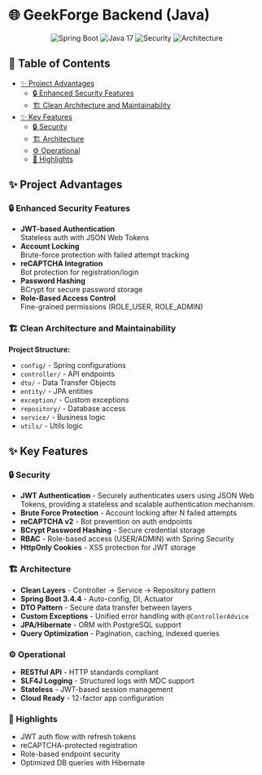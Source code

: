 # 🌐 GeekForge Backend (Java)

<div align="center">
  <img src="https://img.shields.io/badge/Spring_Boot-3.1-green?logo=spring" alt="Spring Boot">
  <img src="https://img.shields.io/badge/Java-17-blue?logo=openjdk" alt="Java 17">
  <img src="https://img.shields.io/badge/Security-JWT%2BreCAPTCHA-red" alt="Security">
  <img src="https://img.shields.io/badge/Architecture-Clean%20Layers-brightgreen" alt="Architecture">
</div>

## 📖 Table of Contents
- [✨ Project Advantages](#-project-advantages)
  - [🔒 Enhanced Security Features](#-enhanced-security-features)
  - [🏗️ Clean Architecture and Maintainability](#️-clean-architecture-and-maintainability)
- [✨ Key Features](#-key-features)
  - [🔒 Security](#-security)
  - [🏗️ Architecture](#️-architecture)
  - [⚙️ Operational](#️-operational)
  - [🚀 Highlights](#-highlights)


## ✨ Project Advantages

### 🔒 Enhanced Security Features
- **JWT-based Authentication**  
  Stateless auth with JSON Web Tokens
- **Account Locking**  
  Brute-force protection with failed attempt tracking
- **reCAPTCHA Integration**  
  Bot protection for registration/login
- **Password Hashing**  
  BCrypt for secure password storage
- **Role-Based Access Control**  
  Fine-grained permissions (ROLE_USER, ROLE_ADMIN)

### 🏗️ Clean Architecture and Maintainability
**Project Structure:**
- `config/` - Spring configurations
- `controller/` - API endpoints  
- `dto/` - Data Transfer Objects  
- `entity/` - JPA entities  
- `exception/` - Custom exceptions  
- `repository/` - Database access  
- `service/` - Business logic
- `utils/` - Utils logic  

## ✨ Key Features

### 🔒 Security
- **JWT Authentication** - Securely authenticates users using JSON Web Tokens, providing a stateless and scalable authentication mechanism.
- **Brute Force Protection** - Account locking after N failed attempts  
- **reCAPTCHA v2** - Bot prevention on auth endpoints  
- **BCrypt Password Hashing** - Secure credential storage  
- **RBAC** - Role-based access (USER/ADMIN) with Spring Security  
- **HttpOnly Cookies** - XSS protection for JWT storage  

### 🏗️ Architecture  
- **Clean Layers** - Controller → Service → Repository pattern  
- **Spring Boot 3.4.4** - Auto-config, DI, Actuator  
- **DTO Pattern** - Secure data transfer between layers  
- **Custom Exceptions** - Unified error handling with `@ControllerAdvice`  
- **JPA/Hibernate** - ORM with PostgreSQL support  
- **Query Optimization** - Pagination, caching, indexed queries  

### ⚙️ Operational
- **RESTful API** - HTTP standards compliant  
- **SLF4J Logging** - Structured logs with MDC support  
- **Stateless** - JWT-based session management  
- **Cloud Ready** - 12-factor app configuration  

### 🚀 Highlights
- JWT auth flow with refresh tokens  
- reCAPTCHA-protected registration  
- Role-based endpoint security  
- Optimized DB queries with Hibernate
